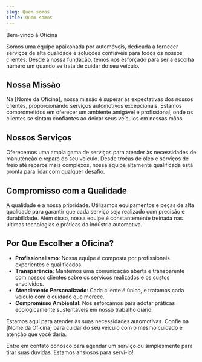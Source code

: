 ```yaml
---
slug: Quem somos
title: Quem somos
---
```


Bem-vindo à Oficina

Somos uma equipe apaixonada por automóveis, dedicada a fornecer serviços de alta qualidade e soluções confiáveis para todos os nossos clientes. Desde a nossa fundação, temos nos esforçado para ser a escolha número um quando se trata de cuidar do seu veículo.

## Nossa Missão

Na [Nome da Oficina], nossa missão é superar as expectativas dos nossos clientes, proporcionando serviços automotivos excepcionais. Estamos comprometidos em oferecer um ambiente amigável e profissional, onde os clientes se sintam confiantes ao deixar seus veículos em nossas mãos.

## Nossos Serviços

Oferecemos uma ampla gama de serviços para atender às necessidades de manutenção e reparo do seu veículo. Desde trocas de óleo e serviços de freio até reparos mais complexos, nossa equipe altamente qualificada está pronta para lidar com qualquer desafio.

## Compromisso com a Qualidade

A qualidade é a nossa prioridade. Utilizamos equipamentos e peças de alta qualidade para garantir que cada serviço seja realizado com precisão e durabilidade. Além disso, nossa equipe é constantemente treinada nas últimas tecnologias e práticas da indústria automotiva.

## Por Que Escolher a Oficina?

- **Profissionalismo**: Nossa equipe é composta por profissionais experientes e qualificados.
- **Transparência**: Mantemos uma comunicação aberta e transparente com nossos clientes sobre os serviços realizados e os custos envolvidos.
- **Atendimento Personalizado**: Cada cliente é único, e tratamos cada veículo com o cuidado que merece.
- **Compromisso Ambiental**: Nos esforçamos para adotar práticas ecologicamente sustentáveis em nosso trabalho diário.

Estamos aqui para atender às suas necessidades automotivas. Confie na [Nome da Oficina] para cuidar do seu veículo com o mesmo cuidado e atenção que você daria.
 
Entre em contato conosco para agendar um serviço ou simplesmente para tirar suas dúvidas. Estamos ansiosos para servi-lo! 